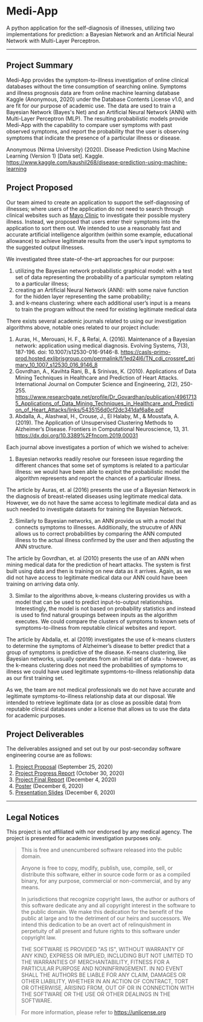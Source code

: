 # Medi-App

A python application for the self-diagnosis of illnesses, utilizing two implementations for prediction: a Bayesian Network and an Artificial Neural Network with Multi-Layer Perceptron.

***

## Project Summary

Medi-App provides the symptom-to-illness investigation of online clinical databases without the time consumption of searching online. Symptoms and illness prognosis data are from online machine learning database Kaggle (Anonymous, 2020) under the Database Contents License v1.0, and are fit for our purpose of academic use. The data are used to train a Bayesian Network (Bayes's Net) and an Artificial Neural Network (ANN) with Multi-Layer Perceptron (MLP). The resulting probabilistic models provide Medi-App with the capability to compare user symptoms with past observed symptoms, and report the probability that the user is observing symptoms that indicate the presence of a particular illness or disease.

Anonymous (Nirma University) (2020). Disease Prediction Using Machine Learning (Version 1) [Data set]. Kaggle. https://www.kaggle.com/kaushil268/disease-prediction-using-machine-learning

## Project Proposed

Our team aimed to create an application to support the self-diagnosing of illnesses; where users of the application do not need to search through clinical websites such as [Mayo Clinic](www.mayoclinic.org) to investigate their possible mystery illness. Instead, we proposed that users enter their symptoms into the application to sort them out. We intended to use a reasonably fast and accurate artificial intelligence algorithm (within some example, educational allowance) to achieve legitimate results from the user’s input symptoms to the suggested output illnesses.

 We investigated three state-of-the-art approaches for our purpose: 
 1. utilizing the Bayesian network probabilistic graphical model: with a test set of data representing the probability of a particular symptom relating to a particular illness;
 2. creating an Artificial Neural Network (ANN): with some naive function for the hidden layer representing the same probability;
 3. and k-means clustering: where each additional user’s input is a means to train the program without the need for existing legitimate medical data
 
 There exists several academic journals related to using our investigation algorithms above, notable ones related to our project include:
 1. Auras, H., Merouani, H. F., & Refai, A. (2016). Maintenance of a Bayesian network: application using medical diagnosis. Evolving Systems, 7(3), 187-196. doi: 10.1007/s12530-016-9146-8. https://casls-primo-prod.hosted.exlibrisgroup.com/permalink/f/1ed24l6/TN_cdi_crossref_primary_10_1007_s12530_016_9146_8
 2. Govrdhan, A., Kavihta Rani, B., & Srinivas, K. (2010). Applications of Data Mining Techniques in Healthcare and Prediction of Heart Attacks. International Journal on Computer Science and Engineering, 2(2), 250-255. https://www.researchgate.net/profile/Dr_Govardhan/publication/49617135_Applications_of_Data_Mining_Techniques_in_Healthcare_and_Prediction_of_Heart_Attacks/links/5435156d0cf2dc341daf6a8e.pdf
 3. Abdalla, A., Alashwal, H., Crouse, J., El Halaby, M., & Moustafa, A. (2019). The Application of Unsupervised Clustering Methods to Alzheimer’s Disease. Frontiers in Computational Neuroscience, 13, 31. https://dx.doi.org/10.3389%2Ffncom.2019.00031 

Each journal above investigates a portion of which we wished to acheive:
1. Bayesian networks readily resolve our foreseen issue regarding the different chances that some set of symptoms is related to a particular illness: we would have been able to exploit the probabilistic model the algorithm represents and report the chances of a particular illness.

The article by Auras, et. al (2016) presents the use of a Bayesian Network in the diagnosis of breast-related diseases using legitimate medical data. However, we do not have the same access to legitimate medical data and as such needed to investigate datasets for training the Bayesian Network.

2. Similarly to Bayesian networks, an ANN provide us with a model that connects symptoms to illnesses. Additionally, the strucutre of ANN allows us to correct probabilities by comparing the ANN computed illness to the actual illness confirmed by the user and then adjusting the ANN structure.

The article by Govrdhan, et. al (2010) presents the use of an ANN when mining medical data for the prediction of heart attacks. The system is first built using data and then is training on new data as it arrives. Again, as we did not have access to legitimate medical data our ANN could have been training on arriving data only.

3. Similar to the algorithms above, k-means clustering provides us with a model that can be used to predict input-to-output relationships. Interestingly, the model is not based on probability statistics and instead is used to find natural groupings between inputs as the algorithm executes. We could compare the clusters of symptoms to known sets of symptoms-to-illness from reputable clinical websites and report.

The article by Abdalla, et. al (2019) investigates the use of k-means clusters to determine the symptoms of Alzheimer’s disease to better predict that a group of symptoms is predictive of the disease. K-means clustering, like Bayesian networks, usually operates from an initial set of data - however, as the k-means clustering does not need the probabilities of symptoms to illness we could have used legitimate sypmtoms-to-illness relationship data as our first training set.

As we, the team are not medical professionals we do not have accurate and legitimate symptoms-to-illness relationship data at our disposal. We intended to retrieve legitimate data (or as close as possible data) from reputable clinical databases under a license that allows us to use the data for academic purposes.

## Project Deliverables 

The deliverables assigned and set out by our post-seconday software engineering course are as follows:
1. [Project Proposal](https://github.com/holtzmak/Medi-App/blob/main/documentation/Project%20Proposal.pdf) (September 25, 2020)
1. [Project Progress Report](https://github.com/holtzmak/Medi-App/blob/main/documentation/Project%20Progress%20Report.pdf) (October 30, 2020)
1. [Project Final Report](https://github.com/holtzmak/Medi-App/blob/main/documentation/Project%20Final%20Report.pdf) (December 4, 2020)
1. [Poster](https://github.com/holtzmak/Medi-App/blob/main/documentation/Poster.pdf) (December 6, 2020)
1. [Presentation Slides](https://github.com/holtzmak/Medi-App/blob/main/documentation/Presentation%20Slides.pdf) (December 6, 2020)

***

## Legal Notices

This project is not affiliated with nor endorsed by any medical agency. The project is presented for academic investigation purposes only.

>This is free and unencumbered software released into the public domain.
>
>Anyone is free to copy, modify, publish, use, compile, sell, or distribute this software, either in source code form or as a compiled binary, for any purpose, commercial or non-commercial, and by any means.
>
>In jurisdictions that recognize copyright laws, the author or authors of this software dedicate any and all copyright interest in the software to the public domain. We make this dedication for the benefit of the public at large and to the detriment of our heirs and successors. We intend this dedication to be an overt act of relinquishment in perpetuity of all present and future rights to this software under copyright law.
>
>THE SOFTWARE IS PROVIDED "AS IS", WITHOUT WARRANTY OF ANY KIND, EXPRESS OR IMPLIED, INCLUDING BUT NOT LIMITED TO THE WARRANTIES OF MERCHANTABILITY, FITNESS FOR A PARTICULAR PURPOSE AND NONINFRINGEMENT. IN NO EVENT SHALL THE AUTHORS BE LIABLE FOR ANY CLAIM, DAMAGES OR OTHER LIABILITY, WHETHER IN AN ACTION OF CONTRACT, TORT OR OTHERWISE, ARISING FROM, OUT OF OR IN CONNECTION WITH THE SOFTWARE OR THE USE OR OTHER DEALINGS IN THE SOFTWARE.
>
>For more information, please refer to https://unlicense.org
